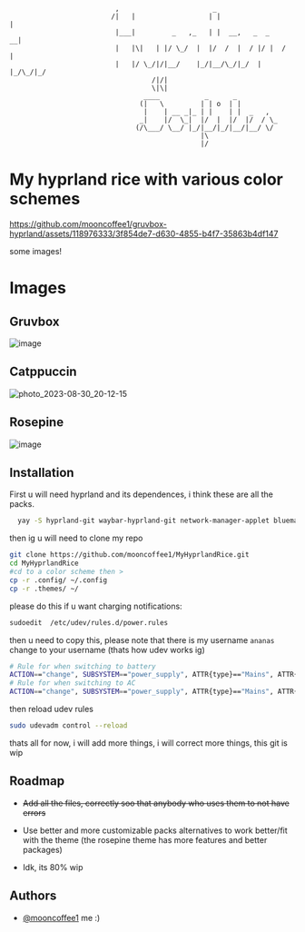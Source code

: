                               ,                       _                      
                             /|   |                  | |                  |  
                              |___|         _   ,_   | |  __,   _  _    __|  
                              |   |\|   | |/ \_/  |  |/  /  |  / |/ |  /  |  
                              |   |/ \_/|/|__/    |_/|__/\_/|_/  |  |_/\_/|_/
                                       /|/|                                  
                                       \|\|                                  
                                     ____           _      _          
                                    (|   \         | | o  | |         
                                     |    | __ _|_ | |    | |  _   ,  
                                    _|    |/  \_|  |/  |  |/  |/  / \_
                                   (/\___/ \__/ |_/|__/|_/|__/|__/ \/ 
                                                   |\                 
                                                   |/                 

# My hyprland rice with various color schemes



https://github.com/mooncoffee1/gruvbox-hyprland/assets/118976333/3f854de7-d630-4855-b4f7-35863b4df147



some images!

# Images 
## Gruvbox
![image](https://github.com/mooncoffee1/gruvbox-hyprland/assets/118976333/af3873e3-4725-4aec-9f2d-27f797fdd3d7)
## Catppuccin
![photo_2023-08-30_20-12-15](https://github.com/mooncoffee1/MyHyprlandRice/assets/118976333/9f625aa4-3900-4c6e-8d03-8db412d2bd2b)


## Rosepine
![image](https://github.com/mooncoffee1/MyHyprlandRice/assets/118976333/53ef6ca8-d79c-4711-91dd-425cba61f28f)






 



## Installation

First u will need hyprland and its dependences, i think these are all the packs.

```bash
  yay -S hyprland-git waybar-hyprland-git network-manager-applet blueman python rustup kitty fish wofi-emoji  xdg-desktop-portal-hyprland swayidle swaylock-effects grim slurp mako wl-clipboard chayang cliphist swww nwg-look o swappy wofi wofi-calc wofi-emoji ttf-material-design-icons-extended ttf-iosevka xdg-user-dirs noto-fonts-emoji polkit-kde-agent clipman imagemagick hyprpicker gpick acpi qt5ct sweet-cursors-theme-git lighdm lightdm-elephant-greeter-git spotify waybar-mpris-git brightnessctl pamixer papirus-icon-theme ttf-jetbrains-mono-nerd pipewire pipewire-jack pipewire-alsa pipewire-pulse thunar sway-audio-idle-inhibit-git cava-git spicetify-cli
```

then ig u will need to clone my repo

```bash
git clone https://github.com/mooncoffee1/MyHyprlandRice.git
cd MyHyprlandRice
#cd to a color scheme then >
cp -r .config/ ~/.config
cp -r .themes/ ~/
```

please do this if u want charging notifications:
```bash 
sudoedit  /etc/udev/rules.d/power.rules
```

then u need to copy this, please note that there is my username `ananas` change to your username (thats how udev works ig)
```bash
# Rule for when switching to battery
ACTION=="change", SUBSYSTEM=="power_supply", ATTR{type}=="Mains", ATTR{online}=="0", ENV{DISPLAY}=":0", ENV{XAUTHORITY}="/home/ananas/.Xauthority" RUN+="/usr/bin/su ananas -c '/home/ananas/.config/hypr/scripts/chargingnotify 0'"
# Rule for when switching to AC
ACTION=="change", SUBSYSTEM=="power_supply", ATTR{type}=="Mains", ATTR{online}=="1", ENV{DISPLAY}=":0", ENV{XAUTHORITY}="/home/USERNAME/.Xauthority" RUN+="/usr/bin/su ananas -c 'home/ananas/.config/hypr/scripts/chargingnotify 1'"
```

then reload udev rules
```bash 
sudo udevadm control --reload
```

thats all for now, i will add more things, i will correct more things, this git is wip

## Roadmap

-  ~~Add all the files, correctly soo that anybody who uses them to not have errors~~
- Use better and more customizable packs alternatives to work better/fit with the theme (the rosepine theme has more features and better packages)

- Idk, its 80% wip


## Authors

- [@mooncoffee1](https://github.com/mooncoffee1) me :)


